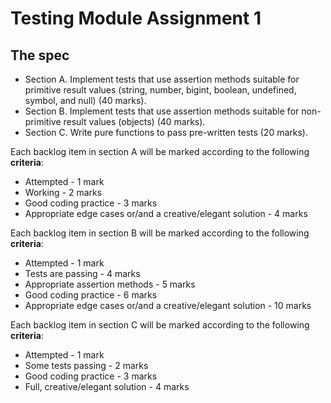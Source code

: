# Testing Module Assignment 1

## The spec

- Section A. Implement tests that use assertion methods suitable for primitive result values (string, number, bigint, boolean, undefined, symbol, and null) (40 marks).
- Section B. Implement tests that use assertion methods suitable for non-primitive result values (objects) (40 marks).
- Section C. Write pure functions to pass pre-written tests (20 marks).

Each backlog item in section A will be marked according to the following **criteria**:

- Attempted - 1 mark
- Working - 2 marks
- Good coding practice - 3 marks
- Appropriate edge cases or/and a creative/elegant solution - 4 marks

Each backlog item in section B will be marked according to the following **criteria**:

- Attempted - 1 mark
- Tests are passing - 4 marks
- Appropriate assertion methods - 5 marks
- Good coding practice - 6 marks
- Appropriate edge cases or/and a creative/elegant solution - 10 marks

Each backlog item in section C will be marked according to the following **criteria**:

- Attempted - 1 mark
- Some tests passing - 2 marks
- Good coding practice - 3 marks
- Full, creative/elegant solution - 4 marks
